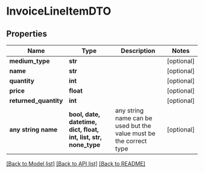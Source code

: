 # InvoiceLineItemDTO


## Properties
Name | Type | Description | Notes
------------ | ------------- | ------------- | -------------
**medium_type** | **str** |  | [optional] 
**name** | **str** |  | [optional] 
**quantity** | **int** |  | [optional] 
**price** | **float** |  | [optional] 
**returned_quantity** | **int** |  | [optional] 
**any string name** | **bool, date, datetime, dict, float, int, list, str, none_type** | any string name can be used but the value must be the correct type | [optional]

[[Back to Model list]](../README.md#documentation-for-models) [[Back to API list]](../README.md#documentation-for-api-endpoints) [[Back to README]](../README.md)


